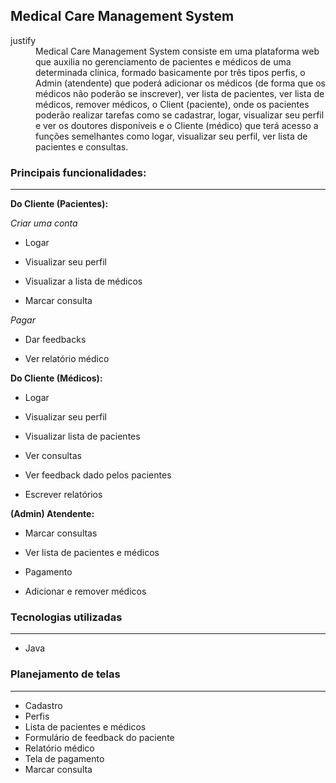 
## Medical Care Management System

<dt>justify</dt>
        <dd> Medical Care Management System consiste em uma plataforma web que auxilia no gerenciamento de pacientes e médicos de uma determinada clinica, formado basicamente por três tipos perfis, o Admin (atendente) que poderá adicionar os médicos (de forma que os médicos não poderão se inscrever), ver lista de pacientes, ver lista de médicos, remover médicos, o Client (paciente), onde os pacientes poderão realizar tarefas como se cadastrar, logar, visualizar seu perfil e ver os doutores disponíveis e o Cliente (médico) que terá acesso a funções semelhantes como logar, visualizar seu perfil, ver lista de pacientes e consultas.</dd>

### **Principais funcionalidades:**

---

**Do Cliente (Pacientes):**

*Criar uma conta*

- Logar

- Visualizar seu perfil

- Visualizar a lista de médicos

- Marcar consulta

*Pagar*

- Dar feedbacks

- Ver relatório médico

**Do Cliente (Médicos):**

- Logar

- Visualizar seu perfil

- Visualizar lista de pacientes

- Ver consultas

- Ver feedback dado pelos pacientes

- Escrever relatórios

**(Admin) Atendente:**

- Marcar consultas

- Ver lista de pacientes e médicos

- Pagamento

- Adicionar e remover médicos

### Tecnologias utilizadas

---

- Java

### Planejamento de telas

---

- Cadastro
- Perfis
- Lista de pacientes e médicos
- Formulário de feedback do paciente
- Relatório médico
- Tela de pagamento
- Marcar consulta
